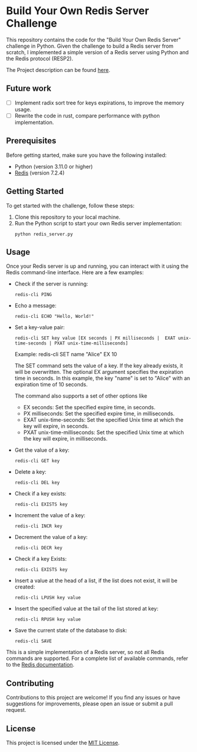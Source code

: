 # Build Your Own Redis Server Challenge

This repository contains the code for the "Build Your Own Redis Server" challenge in Python. 
Given the challenge to build a Redis server from scratch, I implemented a simple version of a Redis server using Python and the Redis protocol (RESP2).

The Project description can be found [here](https://codingchallenges.fyi/challenges/challenge-redis).

## Future work
- [ ] Implement radix sort tree for keys expirations, to improve the memory usage.
- [ ] Rewrite the code in rust, compare performance with python implementation.

## Prerequisites

Before getting started, make sure you have the following installed:

- Python (version 3.11.0 or higher)
- [Redis](https://redis.io/) (version 7.2.4)

## Getting Started

To get started with the challenge, follow these steps:

1. Clone this repository to your local machine.
4. Run the Python script to start your own Redis server implementation:
    ```
    python redis_server.py
    ```

## Usage

Once your Redis server is up and running, you can interact with it using the Redis command-line interface. Here are a few examples:

- Check if the server is running:
  ```
  redis-cli PING
  ```

- Echo a message:
  ```
  redis-cli ECHO "Hello, World!"
  ```

- Set a key-value pair:
  ```
  redis-cli SET key value [EX seconds | PX milliseconds |  EXAT unix-time-seconds | PXAT unix-time-milliseconds]
  ```
  Example: redis-cli SET name "Alice" EX 10

  The SET command sets the value of a key. If the key already exists, it will be overwritten. The optional EX argument specifies the expiration time in seconds. In this example, the key "name" is set to "Alice" with an expiration time of 10 seconds.
  
  The command also supports a set of other options like
  - EX seconds: Set the specified expire time, in seconds.
  - PX milliseconds: Set the specified expire time, in milliseconds.
  - EXAT unix-time-seconds: Set the specified Unix time at which the key will expire, in seconds.
  - PXAT unix-time-milliseconds: Set the specified Unix time at which the key will expire, in milliseconds.

- Get the value of a key:
  ```
  redis-cli GET key
  ```

- Delete a key:
  ```
  redis-cli DEL key
  ```

- Check if a key exists:
  ```
  redis-cli EXISTS key
  ```

- Increment the value of a key:
  ```
  redis-cli INCR key
  ```

- Decrement the value of a key:
  ```
  redis-cli DECR key
  ```

- Check if a key Exists:
  ```
  redis-cli EXISTS key
  ```

- Insert a value at the head of a list, if the list does not exist, it will be created:
  ```
  redis-cli LPUSH key value
  ```

- Insert the specified value at the tail of the list stored at key:
  ```
  redis-cli RPUSH key value
  ```

- Save the current state of the database to disk:
  ```
  redis-cli SAVE
  ```

This is a simple implementation of a Redis server, so not all Redis commands are supported. For a complete list of available commands, refer to the [Redis documentation](https://redis.io/commands).


## Contributing

Contributions to this project are welcome! If you find any issues or have suggestions for improvements, please open an issue or submit a pull request.

## License

This project is licensed under the [MIT License](LICENSE).